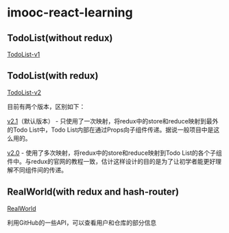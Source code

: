 # imooc-react-learning

## TodoList(without redux)

[TodoList-v1](https://github.com/lihs-learning/imooc-react-learning/tree/todo-list-v1)

## TodoList(with redux)

[TodoList-v2](https://github.com/lihs-learning/imooc-react-learning/tree/todo-list-v2)

目前有两个版本，区别如下：

[v2.1](https://github.com/lihs-learning/imooc-react-learning/tree/list-v2.1)（默认版本） - 只使用了一次映射，将redux中的store和reduce映射到最外的Todo List中，Todo List内部在通过Props向子组件传递。据说一般项目中是这么用的。

[v2.0](https://github.com/lihs-learning/imooc-react-learning/tree/list-v2.0) - 使用了多次映射，将redux中的store和reduce映射到Todo List的各个子组件中。与redux的官网的教程一致，估计这样设计的目的是为了让初学者能更好理解不同组件间的传递。

## RealWorld(with redux and hash-router)

[RealWorld](https://github.com/lihs-learning/imooc-react-learning/tree/real-world)

利用GitHub的一些API，可以查看用户和仓库的部分信息
